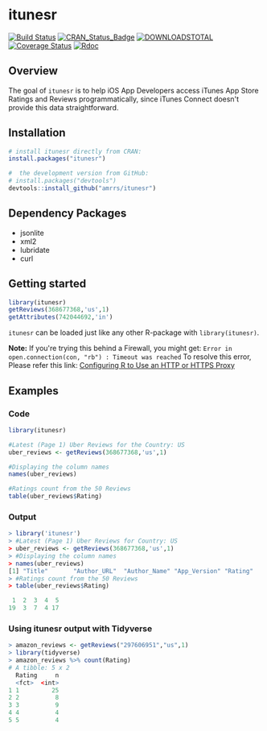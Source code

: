 # itunesr
[![Build Status](https://travis-ci.org/amrrs/itunesr.svg?branch=master)](https://travis-ci.org/amrrs/itunesr) [![CRAN\_Status\_Badge](http://www.r-pkg.org/badges/version/itunesr)](https://cran.r-project.org/package=itunesr) [![DOWNLOADSTOTAL](https://cranlogs.r-pkg.org/badges/grand-total/itunesr)](https://cranlogs.r-pkg.org/badges/grand-total/itunesr) [![Coverage Status](https://img.shields.io/codecov/c/github/amrrs/itunesr/master.svg)](https://codecov.io/github/amrrs/itunesr?branch=master) 
[![Rdoc](http://www.rdocumentation.org/badges/version/itunesr)](http://www.rdocumentation.org/packages/itunesr)


Overview
--------
The goal of `itunesr` is to help iOS App Developers access iTunes App Store Ratings and Reviews programmatically, since iTunes Connect doesn't provide this data straightforward.

Installation
------------

``` r
# install itunesr directly from CRAN:
install.packages("itunesr")

#  the development version from GitHub:
# install.packages("devtools")
devtools::install_github("amrrs/itunesr")
```

Dependency Packages
------------

* jsonlite
* xml2
* lubridate
* curl

Getting started
---------------

``` r
library(itunesr)
getReviews(368677368,'us',1)
getAttributes(742044692,'in')
```
```itunesr``` can be loaded just like any other R-package with ```library(itunesr)```.

**Note:** If you're trying this behind a Firewall, you might get:
```Error in open.connection(con, "rb") : Timeout was reached```
To resolve this error, Please refer this link: [Configuring R to Use an HTTP or HTTPS Proxy](https://support.rstudio.com/hc/en-us/articles/200488488-Configuring-R-to-Use-an-HTTP-or-HTTPS-Proxy)

Examples
---------------
### Code 
```r
library(itunesr)

#Latest (Page 1) Uber Reviews for the Country: US
uber_reviews <- getReviews(368677368,'us',1)

#Displaying the column names 
names(uber_reviews)

#Ratings count from the 50 Reviews
table(uber_reviews$Rating)
```


### Output
``` r
> library('itunesr')
> #Latest (Page 1) Uber Reviews for Country: US
> uber_reviews <- getReviews(368677368,'us',1)
> #Displaying the column names
> names(uber_reviews)
[1] "Title"       "Author_URL"  "Author_Name" "App_Version" "Rating"      "Review"      "Date"       
> #Ratings count from the 50 Reviews
> table(uber_reviews$Rating)

 1  2  3  4  5 
19  3  7  4 17 
```

### Using itunesr output with Tidyverse

``` r
> amazon_reviews <- getReviews("297606951","us",1)
> library(tidyverse)
> amazon_reviews %>% count(Rating)
# A tibble: 5 x 2
  Rating     n
  <fct>  <int>
1 1         25
2 2          8
3 3          9
4 4          4
5 5          4

```

